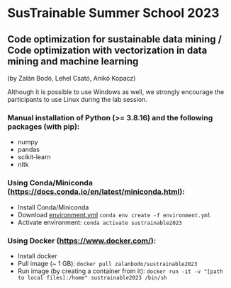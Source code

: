 # SusTrainable Summer School 2023
## Code optimization for sustainable data mining / Code optimization with vectorization in data mining and machine learning

(by Zalán Bodó, Lehel Csató, Anikó Kopacz)

Although it is possible to use Windows as well, we strongly encourage the participants to use Linux during the lab session.

### Manual installation of Python (>= 3.8.16) and the following packages (with pip):
- numpy
- pandas
- scikit-learn
- nltk

### Using Conda/Miniconda (https://docs.conda.io/en/latest/miniconda.html):
- Install Conda/Miniconda
- Download [environment.yml](https://github.com/miafranc/sustrainable2023/blob/main/environment.yml)
`conda env create -f environment.yml`
- Activate environment:
`conda activate sustrainable2023`

### Using Docker (https://www.docker.com/):
- Install docker
- Pull image (~ 1 GB):
`docker pull zalanbodo/sustrainable2023`
- Run image (by creating a container from it):
`docker run -it -v "[path to local files]:/home" sustrainable2023 /bin/sh`
